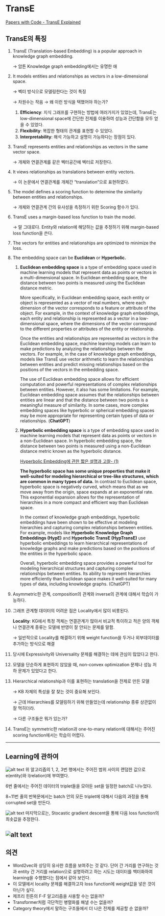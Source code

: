 # TransE

[Papers with Code - TransE Explained](https://paperswithcode.com/method/transe)

## TransE의 특징

1. TransE (Translation-based Embedding) is a popular approach in knowledge graph embedding.
    
    → 암튼 Knowledge graph embedding에서는 유명한 애
    
2. It models entities and relationships as vectors in a low-dimensional space. 
    
    → 벡터 방식으로 모델링한다는 것이 특징
    
    → 차원수는 작음 → 왜 이런 방식을 택했어야 하는가?
    
    1. **Efficiency**: 지식 그래프를 구현하는 방법에 여러가지가 있었는데, TransE는 low-dimensional space에 간단한 전제를 이용하여 성능과 간단함을 모두 얻을 수 있었다.
    2. **Flexibility**: 복잡한 형태의 관계를 표현할 수 있었다.
    3. **Interpretability**: 해석 가능하고 설명이 가능하다는 장점이 있다.
3. TransE represents entities and relationships as vectors in the same vector space.
    
    → 개체와 연결관계를 같은 벡터공간에 벡터로 저장한다.
    
4. It views relationships as translations between entity vectors. 
    
    → 이 논문에서 연결관계를 개체간 “translation”으로 표현하였다.
    
5. The model defines a scoring function to determine the similarity between entities and relationships.
    
    → 개체와 연결관계 간의 유사성을 측정하기 위한 Scoring 함수가 있다.
    
6. TransE uses a margin-based loss function to train the model.
    
    → 말 그대로다. Entity와 relation에 해당하는 값을 추정하기 위해 margin-based loss function을 쓴다.
    
7. The vectors for entities and relationships are optimized to minimize the loss.
8. The embedding space can be **Euclidean** or **Hyperbolic.**
    1. **Euclidean embedding space** is a type of embedding space used in machine learning models that represent data as points or vectors in a multi-dimensional space. In Euclidean embedding space, the distance between two points is measured using the Euclidean distance metric.
        
        More specifically, in Euclidean embedding space, each entity or object is represented as a vector of real numbers, where each dimension of the vector corresponds to a feature or attribute of the object. For example, in the context of knowledge graph embeddings, each entity and relationship is represented as a vector in a low-dimensional space, where the dimensions of the vector correspond to the different properties or attributes of the entity or relationship.
        
        Once the entities and relationships are represented as vectors in the Euclidean embedding space, machine learning models can learn to make predictions by analyzing the relationships between the vectors. For example, in the case of knowledge graph embeddings, models like TransE use vector arithmetic to learn the relationships between entities and predict missing relationships based on the positions of the vectors in the embedding space.
        
        The use of Euclidean embedding space allows for efficient computation and powerful representations of complex relationships between entities. However, it also has some limitations. For example, Euclidean embedding space assumes that the relationships between entities are linear and that the distance between two points is a meaningful measure of similarity. In some cases, more complex embedding spaces like hyperbolic or spherical embedding spaces may be more appropriate for representing certain types of data or relationships. (**ChatGPT**)
        
    2. **Hyperbolic embedding space** is a type of embedding space used in machine learning models that represent data as points or vectors in a non-Euclidean space. In hyperbolic embedding space, the distance between two points is measured using a non-Euclidean distance metric known as the hyperbolic distance.
        
        [Hyperbolic Embedding에 관한 짧은 설명과 고찰- (1)](https://chumji.tistory.com/3)
        
        **The hyperbolic space has some unique properties that make it well-suited for modeling hierarchical or tree-like structures, which are common in many types of data.** In contrast to Euclidean space, hyperbolic space is negatively curved, which means that as we move away from the origin, space expands at an exponential rate. This exponential expansion allows for the representation of hierarchies in a more compact and efficient way than Euclidean space.
        
        In the context of knowledge graph embeddings, hyperbolic embeddings have been shown to be effective at modeling hierarchies and capturing complex relationships between entities. For example, models like **Hyperbolic Knowledge Graph Embeddings (HypE)** and **Hyperbolic TransE (HypTransE)** use hyperbolic embeddings to learn hierarchical representations of knowledge graphs and make predictions based on the positions of the entities in the hyperbolic space.
        
        Overall, hyperbolic embedding space provides a powerful tool for modeling hierarchical structures and capturing complex relationships between entities. Its ability to represent hierarchies more efficiently than Euclidean space makes it well-suited for many types of data, including knowledge graphs. (ChatGPT)
        
9. Asymmetric한 관계, composition의 관계와 inverse의 관계에 대해서 학습이 가능하다.
10. 그래프 관계형 데이터의 어려운 점은 Locality에서 많이 비롯된다.
    
    **Locality**: KG에서 특정 객체는 연결관계가 많아서 비교적 특이하고 적은 양의 객체나 연결관계 종류는 모델에 반영이 잘 안되는 문제를 말함.
    
    → 일반적으로 Locality를 해결하기 위해 weight function을 두거나 외부데이터를 추가하는 방식으로 해결
    
11. 당시에 Expressivity와 Universality 문제를 해결하는 데에 관심이 많았다고 한다.
12. 모델을 단순하게 표현하지 않았을 때, non-convex optimization 문제나 성능 저하 문제가 있었다고 한다.
13. Hierarchical relationship과 이를 표현하는 translation을 전제로 만든 모델
    
    → KB 자체의 특성을 잘 찾는 것이 중요해 보인다.
    
    → 근데 Hierarchies를 모델링하기 위해 만들었는데 relationship 종류 상관없이 잘 먹히더라.
    
    → 다른 구조들은 뭐가 있는가?
    
14. TransE는 symmetric한 relation과 one-to-many relation에 대해서는 주어진 scoring function에서는 학습이 어렵다.

---

## Learning에 관하여

![alt text](https://github.com/NgseoKim/TransE/blob/main/algorithm.png?raw=true)
위 알고리즘의 1, 2, 3번 행에서는 주어진 범위 사이의 랜덤한 값으로 e(entity)와 l(relation)에 부여했다.

6번 줄에서는 주어진 데이터의 triplet들을 모아둔 set을 일정한 batch로 나누었다.

8~11번 줄의 반복문에서는 batch 안의 모든 triplet에 대해서 다음의 과정을 통해 corrupted set을 만든다.

![alt text](https://github.com/NgseoKim/TransE/blob/main/corruptedSet.png?raw=true)
마지막으로는, Stocastic gradient descent을 통해 다음 loss function의 최솟값을 추정한다.

![alt text](https://github.com/NgseoKim/TransE/blob/main/lossFunction.png?raw=true)
---

## 의견

- Word2vec와 상당히 유사한 흐름을 보여주는 것 같다. 단어 간 거리를 연구하는 것과 entity 간 거리를 relation으로 설명하려고 하는 시도는 데이터를 백터화하여 learning을 수행했다는 점에서 같아 보인다.
- 이 모델에서 locality 문제를 해결하고자 loss function에 weight값을 넣은 것이 아닌가 싶다.
- 제프리 힌튼의 F-F 알고리즘을 사용할 수는 없을까?
- Transformer처럼 극단적인 병렬화를 해낼 수는 없을까?
- Category theory에서 말하는 구조들에서 더 나은 전제를 제공할 순 없을까?
